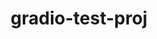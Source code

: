---
title: gradio-test-proj
emoji: 🚀
colorFrom: red
colorTo: yellow
sdk: gradio
app_file: app.py
pinned: false
---